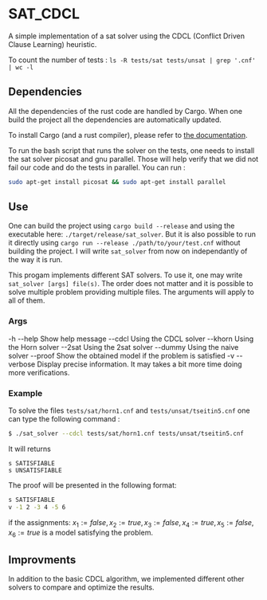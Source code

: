 # SAT_CDCL

A simple implementation of a sat solver using the CDCL (Conflict Driven Clause Learning) heuristic.

To count the number of tests : `ls -R tests/sat tests/unsat | grep '.cnf' | wc -l`

## Dependencies
All the dependencies of the rust code are handled by Cargo. When one build the project all the dependencies are automatically updated.

To install Cargo (and a rust compiler), please refer to [the documentation](https://doc.rust-lang.org/cargo/getting-started/installation.html).

To run the bash script that runs the solver on the tests, one needs to install the sat solver picosat and gnu parallel. Those will help verify that we did not fail our code and do the tests in parallel. 
You can run :
```bash
sudo apt-get install picosat && sudo apt-get install parallel
```

## Use
One can build the project using `cargo build --release` and using the executable here: `./target/release/sat_solver`. But it is also possible to run it directly using `cargo run --release ./path/to/your/test.cnf` without building the project. 
I will write `sat_solver` from now on independantly of the way it is run.

This progam implements different SAT solvers. To use it, one may write `sat_solver [args] file(s)`. The order does not matter and it is possible to solve multiple problem providing multiple files. The arguments will apply to all of them.

### Args
-h --help     Show help message
--cdcl        Using the CDCL solver
--khorn       Using the Horn solver
--2sat        Using the 2sat solver
--dummy       Using the naive solver
--proof       Show the obtained model if the problem is satisfied
-v --verbose  Display precise information. It may takes a bit more time doing more verifications.

### Example
To solve the files `tests/sat/horn1.cnf` and `tests/unsat/tseitin5.cnf` one can type the following command :
```bash
$ ./sat_solver --cdcl tests/sat/horn1.cnf tests/unsat/tseitin5.cnf
```
It will returns
```
s SATISFIABLE
s UNSATISFIABLE
```

The proof will be presented in the following format:
```bash
s SATISFIABLE
v -1 2 -3 4 -5 6
```
if the assignments: $x_1:=false, x_2:=true, x_3:=false, x_4:=true, x_5:=false, x_6:=true$ is a model satisfying the problem.

## Improvments

In addition to the basic CDCL algorithm, we implemented different other solvers to compare and optimize the results. 